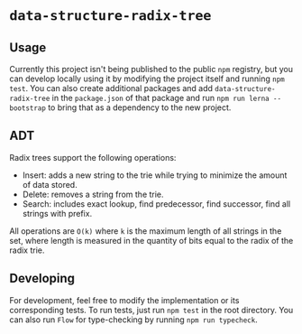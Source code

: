 # `data-structure-radix-tree`

## Usage

Currently this project isn't being published to the public `npm` registry, but you can develop locally using it by modifying the project itself and running `npm test`. You can also create additional packages and add `data-structure-radix-tree` in the `package.json` of that package and run `npm run lerna -- bootstrap` to bring that as a dependency to the new project.

## ADT

Radix trees support the following operations:

- Insert: adds a new string to the trie while trying to minimize the amount of data stored.
- Delete: removes a string from the trie.
- Search: includes exact lookup, find predecessor, find successor, find all strings with prefix.

All operations are `O(k)` where `k` is the maximum length of all strings in the set, where length is measured in the quantity of bits equal to the radix of the radix trie.

## Developing

For development, feel free to modify the implementation or its corresponding tests. To run tests, just run `npm test` in the root directory. You can also run `Flow` for type-checking by running `npm run typecheck`.

